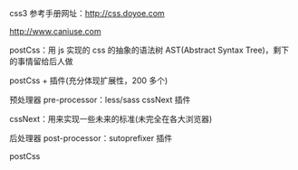css3 参考手册网址：http://css.doyoe.com

http://www.caniuse.com

postCss：用 js 实现的 css 的抽象的语法树 AST(Abstract Syntax Tree)，剩下的事情留给后人做

postCss + 插件(充分体现扩展性，200 多个)

预处理器 pre-processor：less/sass cssNext 插件

cssNext：用来实现一些未来的标准(未完全在各大浏览器)

后处理器 post-processor：sutoprefixer 插件

postCss
